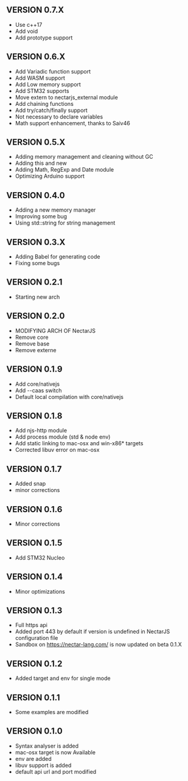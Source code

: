 ## VERSION 0.7.X
* Use c++17
* Add void 
* Add prototype support

## VERSION 0.6.X
* Add Variadic function support
* Add WASM support
* Add Low memory support
* Add STM32 supports
* Move extern to nectarjs_external module
* Add chaining functions
* Add try/catch/finally support 
* Not necessary to declare variables
* Math support enhancement, thanks to Saiv46

## VERSION 0.5.X
* Adding memory management and cleaning without GC
* Adding this and new
* Adding Math, RegExp and Date module
* Optimizing Arduino support

## VERSION 0.4.0
* Adding a new memory manager
* Improving some bug 
* Using std::string for string management

## VERSION 0.3.X
* Adding Babel for generating code
* Fixing some bugs

## VERSION 0.2.1
* Starting new arch

## VERSION 0.2.0
* MODIFYING ARCH OF NectarJS
* Remove core
* Remove base
* Remove externe

## VERSION 0.1.9
* Add core/nativejs
* Add --caas switch
* Default local compilation with core/nativejs

## VERSION 0.1.8
* Add njs-http module
* Add process module (std & node env)
* Add static linking to mac-osx and win-x86* targets
* Corrected libuv error on mac-osx

## VERSION 0.1.7
* Added snap
* minor corrections

## VERSION 0.1.6
* Minor corrections

## VERSION 0.1.5
* Add STM32 Nucleo

## VERSION 0.1.4
* Minor optimizations

## VERSION 0.1.3
* Full https api
* Added port 443 by default if version is undefined in NectarJS configuration file
* Sandbox on https://nectar-lang.com/ is now updated on beta 0.1.X

## VERSION 0.1.2
* Added target and env for single mode

## VERSION 0.1.1
* Some examples are modified

## VERSION 0.1.0
* Syntax analyser is added
* mac-osx target is now Available
* env are added
* libuv support is added
* default api url and port modified

